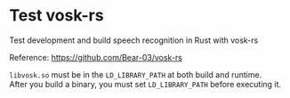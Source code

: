 # Test vosk-rs

Test development and build speech recognition in Rust with vosk-rs

Reference: https://github.com/Bear-03/vosk-rs

`libvosk.so` must be in the `LD_LIBRARY_PATH` at both build and runtime.  
After you build a binary, you must set `LD_LIBRARY_PATH` before executing it.
